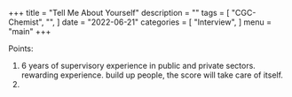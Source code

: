 +++
title = "Tell Me About Yourself"
description = ""
tags = [
    "CGC-Chemist",
    "",
]
date = "2022-06-21"
categories = [
    "Interview",
]
menu = "main"
+++

Points: 
1) 6 years of supervisory experience in public and private sectors.  
   rewarding experience. build up people, the score will take care of itself.  
2) 